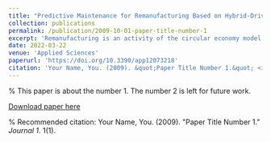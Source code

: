 ```yaml
---
title: "Predictive Maintenance for Remanufacturing Based on Hybrid-Driven Remaining Useful Life Prediction"
collection: publications
permalink: /publication/2009-10-01-paper-title-number-1
excerpt: 'Remanufacturing is an activity of the circular economy model whose purpose is to keep the high value of products and materials. As opposed to the currently employed linear economic model, remanufacturing targets the extension of products and reduces the unnecessary and wasteful use of resources. Remanufacturing, along with health status monitoring, constitutes a key element for lifetime extension and reuse of large industrial equipment. The major challenge is to determine if a machine is worth remanufacturing and when is the optimal time to perform remanufacturing. The present work proposes a new predictive maintenance framework for the remanufacturing process based on a combination of remaining useful life prediction and condition monitoring methods. A hybrid-driven approach was used to combine the advantages of the knowledge model and historical data. The proposed method has been verified on the realistic run-to-failure rolling bearing degradation dataset. The experimental results combined with visualization analysis have proven the effectiveness of the proposed method.'
date: 2022-03-22
venue: 'Applied Sciences'
paperurl: 'https://doi.org/10.3390/app12073218'
citation: 'Your Name, You. (2009). &quot;Paper Title Number 1.&quot; <i>Journal 1</i>. 1(1).'
---
```

% This paper is about the number 1. The number 2 is left for future work.

[Download paper here](https://doi.org/10.3390/app12073218)

% Recommended citation: Your Name, You. (2009). "Paper Title Number 1." <i>Journal 1</i>. 1(1).